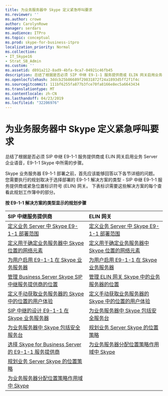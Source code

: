 ```yaml
---
title: 为业务服务器中 Skype 定义紧急呼叫要求
ms.reviewer: ''
ms.author: crowe
author: CarolynRowe
manager: serdars
ms.audience: ITPro
ms.topic: conceptual
ms.prod: skype-for-business-itpro
localization_priority: Normal
ms.collection:
- IT_Skype16
- Strat_SB_Admin
ms.custom: ''
ms.assetid: d891a212-8ad9-4bfa-9ca7-04921c46fb45
description: 总结了根据是否必须 SIP 中继 E9-1-1 服务提供商或 ELIN 网关启用业务 Server 企业语音，E9-1-1 Skype 中所需的步骤。
ms.openlocfilehash: 3ddcb25b86689f29831872f24a1893d5ff2f1f4c
ms.sourcegitcommit: 111bf6255fa877b3fce70fa8166e8ec5a6643434
ms.translationtype: MT
ms.contentlocale: zh-CN
ms.lasthandoff: 04/23/2019
ms.locfileid: "32206976"
---
```

# <a name="define-your-requirements-for-emergency-calls-in-skype-for-business-server"></a>为业务服务器中 Skype 定义紧急呼叫要求
 
总结了根据是否必须 SIP 中继 E9-1-1 服务提供商或 ELIN 网关启用业务 Server 企业语音，E9-1-1 Skype 中所需的步骤。
  
Skype 业务服务器 E9-1-1 部署之前，首先应该能够回答以下各节详细的问题。 您需要执行的规划取决于选择部署的 E9-1-1 解决方案的类型 - SIP 中继 E9-1-1 服务提供商或紧急位置标识符号 (ELIN) 网关。 下表标识需要这些解决方案的每个查看此规划工作簿中的部分。
  
**按 E9-1-1 解决方案的类型显示的规划步骤**

|**SIP 中继服务提供商**|**ELIN 网关**|
|:-----|:-----|
|[定义业务 Server 中 Skype E9-1-1 部署范围](scope.md) <br/> |[定义业务 Server 中 Skype E9-1-1 部署范围](scope.md) <br/> |
|[定义用于确定业务服务器中 Skype 位置的网络元素](network-location.md) <br/> |[定义用于确定业务服务器中 Skype 位置的网络元素](network-location.md) <br/> |
|[为用户启用 E9-1-1 在 Skype 业务服务器](enable-users.md) <br/> |[为用户启用 E9-1-1 在 Skype 业务服务器](enable-users.md) <br/> |
|[管理 Business Server Skype SIP 中继服务提供商的位置](manage-locations.md) <br/> |[管理 ELIN 网关 Skype 中的业务服务器的位置](elin-gateways.md) <br/> |
|[定义手动获取业务服务器的 Skype 中的位置的用户体验](manually-acquiring-a-location.md) <br/> |[定义手动获取业务服务器的 Skype 中的位置的用户体验](manually-acquiring-a-location.md) <br/> |
|[SIP 中继的设计 E9-1-1 在 Skype 业务服务器](design-the-sip-trunk.md) <br/> |[为业务服务器中 Skype 包括安全服务台](security-desk.md) <br/> |
|[为业务服务器中 Skype 包括安全服务台](security-desk.md) <br/> |[规划业务 Server Skype 的位置策略](location-policies.md) <br/> |
|[选择 Skype for Business Server 的 E9-1-1 服务提供商](choose-a-service-provider.md) <br/> |[为业务服务器分配位置策略作用域中 Skype](location-policy-scope.md) <br/> |
|[规划业务 Server Skype 的位置策略](location-policies.md) <br/> ||
|[为业务服务器分配位置策略作用域中 Skype](location-policy-scope.md) <br/> ||
   

